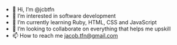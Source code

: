 - 👋 Hi, I’m @jcbtfn
- 👀 I’m interested in software development
- 🌱 I’m currently learning Ruby, HTML, CSS and JavaScript
- 💞️ I’m looking to collaborate on everything that helps me upskill
- 📫 How to reach me jacob.tfn@gmail.com

<!---
jcbtfn/jcbtfn is a ✨ special ✨ repository because its `README.md` (this file) appears on your GitHub profile.
You can click the Preview link to take a look at your changes.
--->
